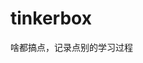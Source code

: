 
























































































# tinkerbox
啥都搞点，记录点别的学习过程
